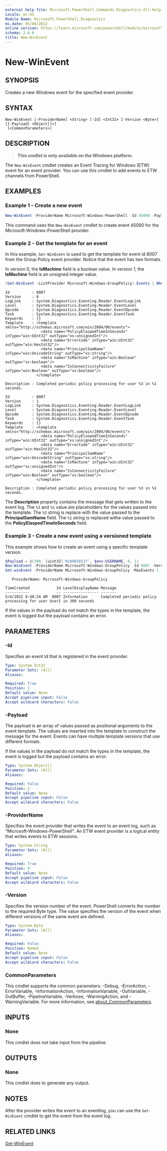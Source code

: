 ```yaml
---
external help file: Microsoft.PowerShell.Commands.Diagnostics.dll-Help.xml
Locale: en-US
Module Name: Microsoft.PowerShell.Diagnostics
ms.date: 05/04/2022
online version: https://learn.microsoft.com/powershell/module/microsoft.powershell.diagnostics/new-winevent?view=powershell-7.2&WT.mc_id=ps-gethelp
schema: 2.0.0
title: New-WinEvent
---
```

# New-WinEvent

## SYNOPSIS
Creates a new Windows event for the specified event provider.

## SYNTAX

```
New-WinEvent [-ProviderName] <String> [-Id] <Int32> [-Version <Byte>] [[-Payload] <Object[]>]
 [<CommonParameters>]
```

## DESCRIPTION

> **This cmdlet is only available on the Windows platform.**

The `New-WinEvent` cmdlet creates an Event Tracing for Windows (ETW) event for an event provider.
You can use this cmdlet to add events to ETW channels from PowerShell.

## EXAMPLES

### Example 1 - Create a new event

```powershell
New-WinEvent -ProviderName Microsoft-Windows-PowerShell -Id 45090 -Payload @("Workflow", "Running")
```

This command uses the `New-WinEvent` cmdlet to create event 45090 for the
Microsoft-Windows-PowerShell provider.

### Example 2 - Get the template for an event

In this example, `Get-WinEvent` is used to get the template for event id 8007 from the Group Policy
event provider. Notice that the event has two formats.

In version 0, the **IsMachine** field is a boolean value. In version 1, the **IsMachine** field is
an unsigned integer value.

```powershell
(Get-WinEvent -ListProvider Microsoft-Windows-GroupPolicy).Events | Where-Object Id -eq 8007
```

```Output
Id          : 8007
Version     : 0
LogLink     : System.Diagnostics.Eventing.Reader.EventLogLink
Level       : System.Diagnostics.Eventing.Reader.EventLevel
Opcode      : System.Diagnostics.Eventing.Reader.EventOpcode
Task        : System.Diagnostics.Eventing.Reader.EventTask
Keywords    : {}
Template    : <template xmlns="http://schemas.microsoft.com/win/2004/08/events">
                <data name="PolicyElaspedTimeInSeconds" inType="win:UInt32" outType="xs:unsignedInt"/>
                <data name="ErrorCode" inType="win:UInt32" outType="win:HexInt32"/>
                <data name="PrincipalSamName" inType="win:UnicodeString" outType="xs:string"/>
                <data name="IsMachine" inType="win:Boolean" outType="xs:boolean"/>
                <data name="IsConnectivityFailure" inType="win:Boolean" outType="xs:boolean"/>
              </template>

Description : Completed periodic policy processing for user %3 in %1 seconds.

Id          : 8007
Version     : 1
LogLink     : System.Diagnostics.Eventing.Reader.EventLogLink
Level       : System.Diagnostics.Eventing.Reader.EventLevel
Opcode      : System.Diagnostics.Eventing.Reader.EventOpcode
Task        : System.Diagnostics.Eventing.Reader.EventTask
Keywords    : {}
Template    : <template xmlns="http://schemas.microsoft.com/win/2004/08/events">
                <data name="PolicyElaspedTimeInSeconds" inType="win:UInt32" outType="xs:unsignedInt"/>
                <data name="ErrorCode" inType="win:UInt32" outType="win:HexInt32"/>
                <data name="PrincipalSamName" inType="win:UnicodeString" outType="xs:string"/>
                <data name="IsMachine" inType="win:UInt32" outType="xs:unsignedInt"/>
                <data name="IsConnectivityFailure" inType="win:Boolean" outType="xs:boolean"/>
              </template>

Description : Completed periodic policy processing for user %3 in %1 seconds.
```

The **Description** property contains the message that gets written to the event log. The `%3` and
`%1` value are placeholders for the values passed into the template. The `%3` string is replace with
the value passed to the **PrincipalSamName** field. The `%1` string is replaced withe value passed
to the **PolicyElaspedTimeInSeconds** field.

### Example 3 - Create a new event using a versioned template

This example shows how to create an event using a specific template version.

```powershell
$Payload = @(300, [uint32]'0x8001011f', $env:USERNAME, 0, 1)
New-WinEvent -ProviderName Microsoft-Windows-GroupPolicy -Id 8007 -Version 1 -Payload $Payload
Get-winEvent -ProviderName Microsoft-Windows-GroupPolicy -MaxEvents 1
```

```Output
   ProviderName: Microsoft-Windows-GroupPolicy

TimeCreated            Id LevelDisplayName Message
-----------            -- ---------------- -------
5/4/2022 8:40:24 AM  8007 Information      Completed periodic policy processing for user User1 in 300 seconds
```

If the values in the payload do not match the types in the template, the event is logged but the
payload contains an error.

## PARAMETERS

### -Id

Specifies an event Id that is registered in the event provider.

```yaml
Type: System.Int32
Parameter Sets: (All)
Aliases:

Required: True
Position: 1
Default value: None
Accept pipeline input: False
Accept wildcard characters: False
```

### -Payload

The payload is an array of values passed as positional arguments to the event template. The values
are inserted into the template to construct the message for the event. Events can have multiple
template versions that use different formats.

If the values in the payload do not match the types in the template, the event is logged but the
payload contains an error.

```yaml
Type: System.Object[]
Parameter Sets: (All)
Aliases:

Required: False
Position: 2
Default value: None
Accept pipeline input: False
Accept wildcard characters: False
```

### -ProviderName

Specifies the event provider that writes the event to an event log, such as
"Microsoft-Windows-PowerShell". An ETW event provider is a logical entity that writes events to ETW
sessions.

```yaml
Type: System.String
Parameter Sets: (All)
Aliases:

Required: True
Position: 0
Default value: None
Accept pipeline input: False
Accept wildcard characters: False
```

### -Version

Specifies the version number of the event. PowerShell converts the number to the required Byte type.
The value specifies the version of the event when different versions of the same event are defined.

```yaml
Type: System.Byte
Parameter Sets: (All)
Aliases:

Required: False
Position: Named
Default value: None
Accept pipeline input: False
Accept wildcard characters: False
```

### CommonParameters

This cmdlet supports the common parameters: -Debug, -ErrorAction, -ErrorVariable,
-InformationAction, -InformationVariable, -OutVariable, -OutBuffer, -PipelineVariable, -Verbose,
-WarningAction, and -WarningVariable. For more information, see
[about_CommonParameters](https://go.microsoft.com/fwlink/?LinkID=113216).

## INPUTS

### None

This cmdlet does not take input from the pipeline.

## OUTPUTS

### None

This cmdlet does to generate any output.

## NOTES

After the provider writes the event to an eventlog, you can use the `Get-WinEvent` cmdlet to get the
event from the event log.

## RELATED LINKS

[Get-WinEvent](Get-WinEvent.md)
